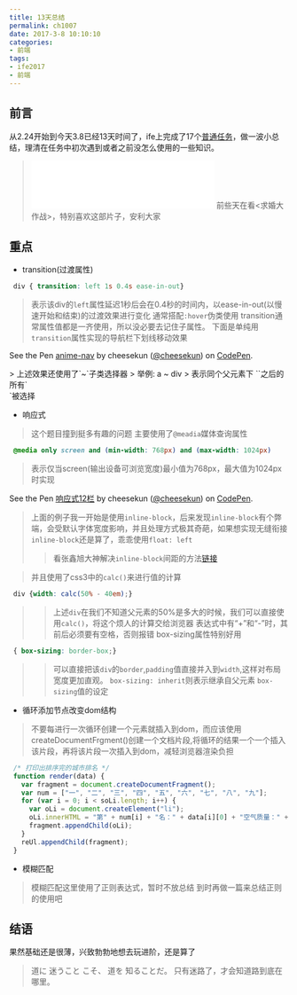 ```yaml
---
title: 13天总结
permalink: ch1007
date: 2017-3-8 10:10:10
categories:
- 前端
tags:
- ife2017
- 前端
---
```


## 前言
从2.24开始到今天3.8已经13天时间了，ife上完成了17个[普通任务](https://github.com/cheeseKun/baiduIFE2017)，做一波小总结，理清在任务中初次遇到或者之前没怎么使用的一些知识。
 > <iframe frameborder="no" border="0" marginwidth="0" marginheight="0" width=330 height=86 src="//music.163.com/outchain/player?type=2&id=543022&auto=1&height=66"></iframe>
 > 前些天在看<求婚大作战>，特别喜欢这部片子，安利大家

## 重点
- transition(过渡属性)
 ```css
  div { transition: left 1s 0.4s ease-in-out}
 ```
 > 表示该div的`left`属性延迟1秒后会在0.4秒的时间内，以ease-in-out(以慢速开始和结束)的过渡效果进行变化
 > 通常搭配`:hover`伪类使用
 > transition通常属性值都是一齐使用，所以没必要去记住子属性。
 > 下面是单纯用`transition`属性实现的导航栏下划线移动效果

 <p data-height="279" data-theme-id="light" data-slug-hash="gmLgEw" data-default-tab="html,result" data-user="cheesekun" data-embed-version="2" data-pen-title="anime-nav" data-preview="true" class="codepen">See the Pen <a href="http://codepen.io/cheesekun/pen/gmLgEw/">anime-nav</a> by cheesekun (<a href="http://codepen.io/cheesekun">@cheesekun</a>) on <a href="http://codepen.io">CodePen</a>.</p>
<script async src="http://production-assets.codepen.io/assets/embed/ei.js"></script>
 > 上述效果还使用了`~`子类选择器
 > 举例: a ~ div
 > 表示同个父元素下 `<a>`之后的所有`<div>`被选择
 
- 响应式
 > 这个题目撞到挺多有趣的问题
 > 主要使用了`@meadia`媒体查询属性
 
 ```css
  @media only screen and (min-width: 768px) and (max-width: 1024px)
 ```
 > 表示仅当screen(输出设备可浏览宽度)最小值为768px，最大值为1024px时实现
<p data-height="265" data-theme-id="light" data-slug-hash="ZeWdKV" data-default-tab="css,result" data-user="cheesekun" data-embed-version="2" data-pen-title="响应式12栏" data-preview="true" class="codepen">See the Pen <a href="http://codepen.io/cheesekun/pen/ZeWdKV/">响应式12栏</a> by cheesekun (<a href="http://codepen.io/cheesekun">@cheesekun</a>) on <a href="http://codepen.io">CodePen</a>.</p>
<script async src="http://production-assets.codepen.io/assets/embed/ei.js"></script>

 > 上面的例子我一开始是使用`inline-block`，后来发现`inline-block`有个弊端，会受默认字体宽度影响，并且处理方式极其奇葩，如果想实现无缝衔接`inline-block`还是算了，乖乖使用`float: left`
  >> 看张鑫旭大神解决`inline-block`间距的方法[链接](http://www.zhangxinxu.com/wordpress/2012/04/inline-block-space-remove-%E5%8E%BB%E9%99%A4%E9%97%B4%E8%B7%9D/)
  
 > 并且使用了css3中的`calc()`来进行值的计算
 
 ```css
  div {width: calc(50% - 40em);}
 ```
  >> 上述`div`在我们不知道父元素的50%是多大的时候，我们可以直接使用`calc()`，将这个烦人的计算交给浏览器
  >> 表达式中有“+”和“-”时，其前后必须要有空格，否则报错
 > box-sizing属性特别好用
 
 ```css
  { box-sizing: border-box;}
 ```
  >> 可以直接把该`div`的`border`,`padding`值直接并入到`width`,这样对布局宽度更加直观。
  >> `box-sizing: inherit`则表示继承自父元素 `box-sizing`值的设定

- 循环添加节点改变dom结构
 > 不要每进行一次循环创建一个元素就插入到dom，而应该使用createDocumentFrgment()创建一个文档片段,将循环的结果一个一个插入该片段，再将该片段一次插入到dom，减轻浏览器渲染负担
 
 ```javascript
  /* 打印出排序完的城市排名 */
  function render(data) {
    var fragment = document.createDocumentFragment();
    var num = ["一", "二", "三", "四", "五", "六", "七", "八", "九"];
    for (var i = 0; i < soLi.length; i++) {
      var oLi = document.createElement("li");
      oLi.innerHTML = "第" + num[i] + "名：" + data[i][0] + "空气质量：" + "<b>" + data[i][1] + "</b>";
      fragment.appendChild(oLi);
    }
    reUl.appendChild(fragment);
  }
 ```
- 模糊匹配
 > 模糊匹配这里使用了正则表达式，暂时不放总结
 > 到时再做一篇来总结正则的使用吧

## 结语
果然基础还是很薄，兴致勃勃地想去玩进阶，还是算了
> 道に 迷うこと こそ、 道を 知ることだ。
> 只有迷路了，才会知道路到底在哪里。